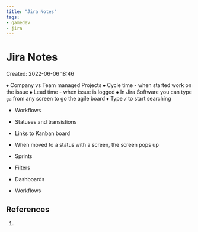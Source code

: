 ```yaml
---
title: "Jira Notes"
tags:
- gamedev
- jira
---
```


# Jira Notes
Created: 2022-06-06 18:46  

⦁	Company vs Team managed Projects
⦁	Cycle time - when started work on the issue
⦁	Lead time - when issue is logged
⦁	In Jira Software you can type `ga` from any screen to go the agile board
⦁	Type `/` to start searching

- Workflows
- Statuses and transistions
- Links to Kanban board
- When moved to a status with a screen, the screen pops up

- Sprints
- Filters
- Dashboards
- Workflows


## References
1. 